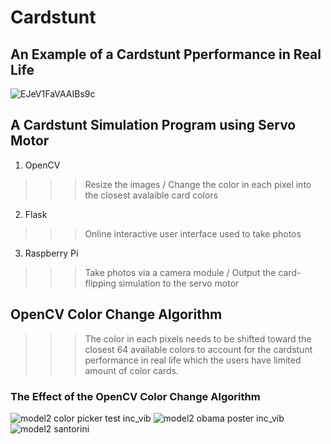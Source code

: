 # Cardstunt




## An Example of a Cardstunt Pperformance in Real Life

![EJeV1FaVAAIBs9c](https://user-images.githubusercontent.com/31640879/172178681-409c18f8-ad3f-468a-9c1d-f822032d9e0c.jpg)

## A Cardstunt Simulation Program using Servo Motor
1. OpenCV
>>> Resize the images / Change the color in each pixel into the closest avalaible card colors
2. Flask
>>> Online interactive user interface used to take photos
3. Raspberry Pi
>>> Take photos via a camera module / Output the card-flipping simulation to the servo motor





## OpenCV Color Change Algorithm
>>> The color in each pixels needs to be shifted toward the closest 64 available colors to account for the cardstunt performance in real life which the users have limited amount of color cards.




### The Effect of the OpenCV Color Change Algorithm

![model2 color picker test inc_vib](https://user-images.githubusercontent.com/31640879/172177331-dca75d18-1925-410d-a48d-37a7a4fb70b8.png)
![model2 obama poster inc_vib](https://user-images.githubusercontent.com/31640879/172177058-875de4ca-970a-4ccc-b04f-7e8756f7a205.png)
![model2 santorini](https://user-images.githubusercontent.com/31640879/172177402-89fed0a9-8794-4070-82b1-68d5e3c2b529.png)
